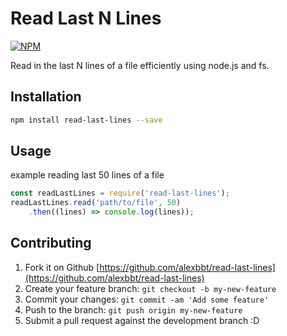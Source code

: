 # Read Last N Lines

[![NPM](https://nodei.co/npm/read-last-lines.png?compact=true)](https://nodei.co/npm/read-last-lines/)

Read in the last N lines of a file efficiently using node.js and fs.

## Installation

``` bash
npm install read-last-lines --save
```

## Usage

example reading last 50 lines of a file
``` javascript
const readLastLines = require('read-last-lines');
readLastLines.read('path/to/file', 50)
	.then((lines) => console.log(lines));
```

## Contributing

1. Fork it on Github [https://github.com/alexbbt/read-last-lines](https://github.com/alexbbt/read-last-lines)
2. Create your feature branch: `git checkout -b my-new-feature`
3. Commit your changes: `git commit -am 'Add some feature'`
4. Push to the branch: `git push origin my-new-feature`
5. Submit a pull request against the development branch :D
